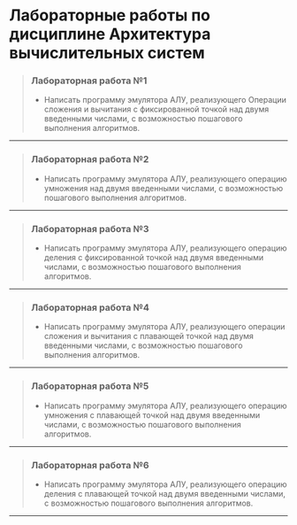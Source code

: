 # Лабораторные работы по дисциплине Архитектура вычислительных систем

>### Лабораторная работа №1
>- Написать программу эмулятора АЛУ, реализующего Операции сложения и вычитания с фиксированной точкой над двумя введенными числами, с возможностью пошагового выполнения алгоритмов.

---

>### Лабораторная работа №2
>- Написать программу эмулятора АЛУ, реализующего операцию умножения над двумя введенными числами, с возможностью пошагового выполнения алгоритмов.

---

>### Лабораторная работа №3
>- Написать программу эмулятора АЛУ, реализующего операцию деления с фиксированной точкой  над двумя введенными числами, с возможностью пошагового выполнения алгоритмов.

---

>### Лабораторная работа №4
>- Написать программу эмулятора АЛУ, реализующего операции сложения и вычитания с плавающей точкой  над двумя введенными числами, с возможностью пошагового выполнения алгоритмов.

---

>### Лабораторная работа №5
>- Написать программу эмулятора АЛУ, реализующего операцию умножения с плавающей точкой над двумя введенными числами, с возможностью пошагового выполнения алгоритмов.

---

>### Лабораторная работа №6
>- Написать программу эмулятора АЛУ, реализующего операцию деления с плавающей точкой над двумя введенными числами, с возможностью пошагового выполнения алгоритмов.

---